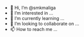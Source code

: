 - 👋 Hi, I’m @smkmaliga
- 👀 I’m interested in ...
- 🌱 I’m currently learning ...
- 💞️ I’m looking to collaborate on ...
- 📫 How to reach me ...

<!---
smkmaliga/smkmaliga is a ✨ special ✨ repository because its `README.md` (this file) appears on your GitHub profile.
You can click the Preview link to take a look at your changes.
--->
